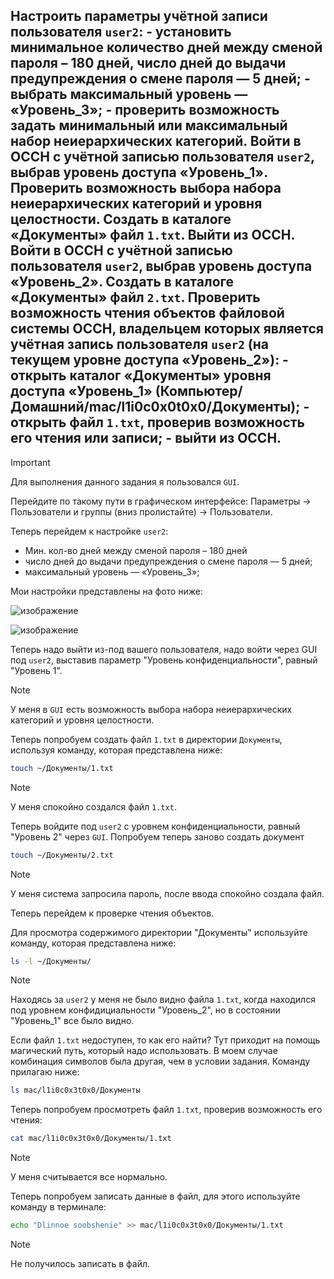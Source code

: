 ## Настроить параметры учётной записи пользователя `user2`: - установить минимальное количество дней между сменой пароля – 180 дней, число дней до выдачи предупреждения о смене пароля — 5 дней; - выбрать максимальный уровень — «Уровень_3»; - проверить возможность задать минимальный или максимальный набор неиерархических категорий. Войти в ОССН с учётной записью пользователя `user2`, выбрав уровень доступа «Уровень_1». Проверить возможность выбора набора неиерархических категорий и уровня целостности. Создать в каталоге «Документы» файл `1.txt`. Выйти из ОССН. Войти в ОССН с учётной записью пользователя `user2`, выбрав уровень доступа «Уровень_2». Создать в каталоге «Документы» файл `2.txt`. Проверить возможность чтения объектов файловой системы ОССН, владельцем которых является учётная запись пользователя `user2` (на текущем уровне доступа «Уровень_2»): - открыть каталог «Документы» уровня доступа «Уровень_1» (Компьютер/Домашний/mac/l1i0c0x0t0x0/Документы); - открыть файл `1.txt`, проверив возможность его чтения или записи; - выйти из ОССН.

> [!IMPORTANT]
> Для выполнения данного задания я пользовался `GUI`. 

Перейдите по такому пути в графическом интерфейсе: Параметры -> Пользователи и группы (вниз пролистайте) -> Пользователи. 

Теперь перейдем к настройке `user2`:
- Мин. кол-во дней между сменой пароля – 180 дней
- число дней до выдачи предупреждения о смене пароля — 5 дней;
- максимальный уровень — «Уровень_3»;

Мои настройки представлены на фото ниже:

![изображение](https://github.com/user-attachments/assets/c851e5cb-707e-4acd-a1dc-4d8f61cd5682)

![изображение](https://github.com/user-attachments/assets/a9a43c06-2504-4d85-a3a3-792b07f2841c)

Теперь надо выйти из-под вашего пользователя, надо войти через GUI под `user2`, выставив параметр "Уровень конфиденциальности", равный "Уровень 1".  

> [!NOTE]
> У меня в `GUI` есть возможность выбора набора неиерархических категорий и уровня целостности.

Теперь попробуем создать файл `1.txt` в директории `Документы`, используя команду, которая представлена ниже:

```bash
touch ~/Документы/1.txt
```

> [!NOTE]
> У меня спокойно создался файл `1.txt`. 

Теперь войдите под `user2` с уровнем конфиденциальности, равный "Уровень 2" через `GUI`. Попробуем теперь заново создать документ 

```bash
touch ~/Документы/2.txt
```

> [!NOTE]
> У меня система запросила пароль, после ввода спокойно создала файл. 

Теперь перейдем к проверке чтения объектов. 

Для просмотра содержимого директории "Документы" используйте команду, которая представлена ниже:

```bash
ls -l ~/Документы/
```

> [!NOTE]
> Находясь за `user2` у меня не было видно файла `1.txt`, когда находился под уровнем конфидициальности "Уровень_2", но в состоянии "Уровень_1" все было видно. 

Если файл `1.txt` недоступен, то как его найти? Тут приходит на помощь магический путь, который надо использовать. В моем случае комбинация символов была другая, чем в условии задания. 
Команду прилагаю ниже: 

```bash
ls mac/l1i0c0x3t0x0/Документы
```

Теперь попробуем просмотреть файл `1.txt`, проверив возможность его чтения:

```bash
cat mac/l1i0c0x3t0x0/Документы/1.txt
```

> [!NOTE]
> У меня считывается все нормально. 

Теперь попробуем записать данные в файл, для этого используйте команду в терминале:

```bash
echo "Dlinnoe soobshenie" >> mac/l1i0c0x3t0x0/Документы/1.txt
```

> [!NOTE]
> Не получилось записать в файл.  
